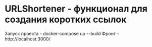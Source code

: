 # URLShortener - функционал для создания коротких ссылок
Запуск проекта - docker-compose up --build
Фронт - http://localhost:3000/
